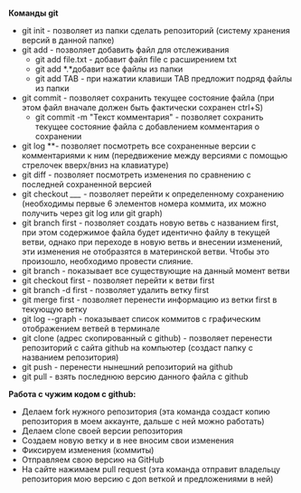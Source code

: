 **Команды git**

- git init - позволяет из папки сделать репозиторий (систему хранения версий в данной папке)
- git add - позволяет добавить файл для отслеживания
    - git add file.txt - добавит файл file с расширением txt
    - git add *.*добавит все файлы из папки
    - git add TAB - при нажатии клавиши TAB предложит подряд файлы из папки
- git commit - позволяет сохранить текущее состояние файла (при этом файл вначале должен быть фактически сохранен ctrl+S)
    - git commit -m "Текст комментария" - позволяет сохранить текущее состояние файла с добавлением комментария о сохранении
- git log **- позволяет посмотреть все сохраненные версии с комментариями к ним (передвижение между версиями с помощью стрелочек вверх/вниз на клавиатуре)
- git diff - позволяет посмотреть изменения по сравнению с последней сохраненной версией
- git checkout *___* - позволяет перейти к определенному сохранению (необходимы первые 6 элементов номера коммита, их можно получить через git log или git graph)
- git branch first - позволяет создать новую ветвь с названием first, при этом содержимое файла будет идентично файлу в текущей ветви, однако при переходе в новую ветвь и внесении изменений, эти изменения не отобразятся в материнской ветви. Чтобы это произошло, необходимо провести слияние.
- git branch - показывает все существующие на данный момент ветви
- git checkout first - позволяет перейти к ветви first
- git branch -d first - позволяет удалить ветку first
- git merge first - позволяет перенести информацию из ветки first в текующую ветку
- git log --graph - показывает список коммитов с графическим отображением ветвей в терминале
- git clone (адрес скопированный с github) - позволяет перенести репозиторий с сайта github на компьютер (создаст папку с названием репозитория)
- git push - перенести нынешний репозиторий на github
- git pull - взять последнюю версию данного файла с github

**Работа с чужим кодом с github:**

- Делаем fork нужного репозитория (эта команда создаст копию репозитория в моем аккаунте, дальше с ней можно работать)
- Делаем clone своей версии репозитория
- Создаем новую ветку и в нее вносим свои изменения
- Фиксируем изменения (коммиты)
- Отправляем свою версию на GitHub
- На сайте нажимаем pull request (эта команда отправит владельцу репозитория мою версию с доп веткой и предложениями в ней)